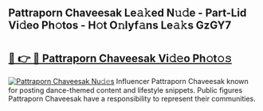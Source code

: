 ## Pattraporn Chaveesak Le𝚊𝚔ed N𝚞𝚍e - Part-Lid Vi𝚍eo Ph𝚘tos - H𝚘t O𝚗lyf𝚊ns Le𝚊𝚔s GzGY7

# <h2><a href="http://hf0jbv.feru.top/?c=Pattraporn+Chaveesak">🔗 👉 🔴 Pattraporn Chaveesak Vi𝚍𝚎o Ph𝚘t𝚘𝚜</a></h2>

[![Pattraporn Chaveesak Nu𝚍𝚎s](https://i.imgur.com/0TWrTi3.gif)](http://hf0jbv.feru.top/?c=Pattraporn+Chaveesak)
Influencer Pattraporn Chaveesak known for posting dance-themed content and lifestyle snippets. Public figures Pattraporn Chaveesak have a responsibility to represent their communities. 
